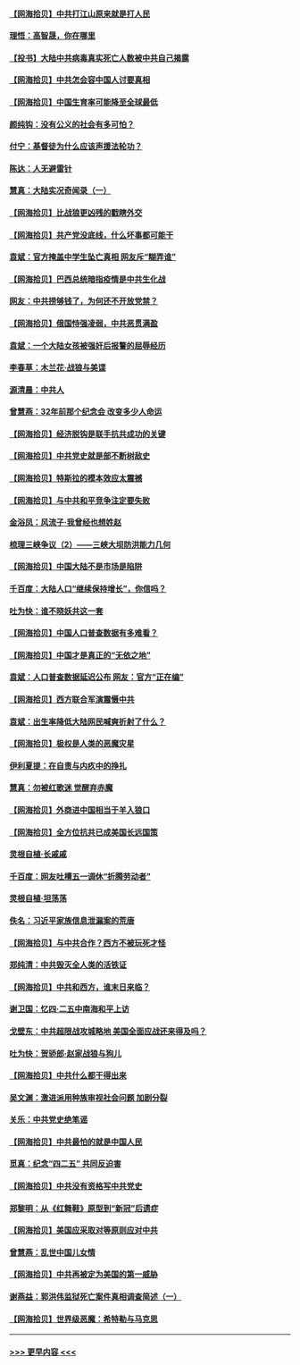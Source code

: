 #### [【网海拾贝】中共打江山原来就是打人民](../pages/nsc993/n12954345.md?t=05171751) 
#### [理悟：高智晟，你在哪里](../pages/nsc993/n12953115.md?t=05171751) 
#### [【投书】大陆中共病毒真实死亡人数被中共自己揭露](../pages/nsc993/n12953050.md?t=05171751) 
#### [【网海拾贝】中共怎会容中国人讨要真相](../pages/nsc993/n12952161.md?t=05171751) 
#### [【网海拾贝】中国生育率可能降至全球最低](../pages/nsc993/n12948793.md?t=05171751) 
#### [颜纯钩：没有公义的社会有多可怕？](../pages/nsc993/n12947626.md?t=05171751) 
#### [付宁：基督徒为什么应该声援法轮功？](../pages/nsc993/n12947233.md?t=05171751) 
#### [陈达：人无避雷针](../pages/nsc993/n12947098.md?t=05171751) 
#### [慧真：大陆实况奇闻录（一）](../pages/nsc993/n12945811.md?t=05171751) 
#### [【网海拾贝】比战狼更凶残的戳瞎外交](../pages/nsc993/n12945717.md?t=05171751) 
#### [【网海拾贝】共产党没底线，什么坏事都可能干](../pages/nsc993/n12942090.md?t=05171751) 
#### [袁斌：官方掩盖中学生坠亡真相 网友斥“糊弄谁”](../pages/nsc993/n12942029.md?t=05171751) 
#### [【网海拾贝】巴西总统暗指疫情是中共生化战](../pages/nsc993/n12938999.md?t=05171751) 
#### [网友：中共捞够钱了，为何还不开放党禁？](../pages/nsc993/n12938952.md?t=05171751) 
#### [【网海拾贝】俄国恃强凌弱，中共恶贯满盈](../pages/nsc993/n12936626.md?t=05171751) 
#### [袁斌：一个大陆女孩被强奸后报警的屈辱经历](../pages/nsc993/n12936547.md?t=05171751) 
#### [李春草：木兰花·战狼与美谍](../pages/nsc993/n12935995.md?t=05171751) 
#### [源清晨：中共人](../pages/nsc993/n12935589.md?t=05171751) 
#### [曾慧燕：32年前那个纪念会 改变多少人命运](../pages/nsc993/n12934233.md?t=05171751) 
#### [【网海拾贝】经济脱钩是联手抗共成功的关键](../pages/nsc993/n12934176.md?t=05171751) 
#### [【网海拾贝】中共党史就是部不断树敌史](../pages/nsc993/n12932844.md?t=05171751) 
#### [【网海拾贝】特斯拉的模本效应太震撼](../pages/nsc993/n12925626.md?t=05171751) 
#### [【网海拾贝】与中共和平竞争注定要失败](../pages/nsc993/n12923326.md?t=05171751) 
#### [金浴凤：风流子‧我曾经也想姓赵](../pages/nsc993/n12920911.md?t=05171751) 
#### [梳理三峡争议（2）——三峡大坝防洪能力几何](../pages/nsc993/n12920173.md?t=05171751) 
#### [【网海拾贝】中国大陆不是市场是陷阱](../pages/nsc993/n12920143.md?t=05171751) 
#### [千百度：大陆人口“继续保持增长”，你信吗？](../pages/nsc993/n12918946.md?t=05171751) 
#### [吐为快：谁不晓妖共这一套](../pages/nsc993/n12918941.md?t=05171751) 
#### [【网海拾贝】中国人口普查数据有多难看？](../pages/nsc993/n12917822.md?t=05171751) 
#### [【网海拾贝】中国才是真正的“无依之地”](../pages/nsc993/n12915845.md?t=05171751) 
#### [袁斌：人口普查数据延迟公布 网友：官方“正在编”](../pages/nsc993/n12915748.md?t=05171751) 
#### [【网海拾贝】西方联合军演震慑中共](../pages/nsc993/n12913466.md?t=05171751) 
#### [袁斌：出生率降低大陆网民喊爽折射了什么？](../pages/nsc993/n12913365.md?t=05171751) 
#### [【网海拾贝】极权是人类的恶魔灾星](../pages/nsc993/n12910697.md?t=05171751) 
#### [伊利夏提：在自责与内疚中的挣扎](../pages/nsc993/n12910493.md?t=05171751) 
#### [慧真：勿被红歌迷 觉醒弃赤魔](../pages/nsc993/n12910485.md?t=05171751) 
#### [【网海拾贝】外商进中国相当于羊入狼口](../pages/nsc993/n12908274.md?t=05171751) 
#### [【网海拾贝】全方位抗共已成美国长远国策](../pages/nsc993/n12906878.md?t=05171751) 
#### [灵根自植‧长戚戚](../pages/nsc993/n12905585.md?t=05171751) 
#### [千百度：网友吐槽五一调休“折腾劳动者”](../pages/nsc993/n12905934.md?t=05171751) 
#### [灵根自植‧坦荡荡](../pages/nsc993/n12905562.md?t=05171751) 
#### [佚名：习近平家族信息泄漏案的荒唐](../pages/nsc993/n12904705.md?t=05171751) 
#### [【网海拾贝】与中共合作？西方不被玩死才怪](../pages/nsc993/n12903873.md?t=05171751) 
#### [郑纯清：中共毁灭全人类的活铁证](../pages/nsc993/n12903785.md?t=05171751) 
#### [【网海拾贝】中共和西方，谁末日来临？](../pages/nsc993/n12903482.md?t=05171751) 
#### [谢卫国：忆四‧二五中南海和平上访](../pages/nsc993/n12902192.md?t=05171751) 
#### [戈壁东：中共超限战攻城略地 美国全面应战还来得及吗？](../pages/nsc993/n12902297.md?t=05171751) 
#### [吐为快：贺骄郎‧赵家战狼与狗儿](../pages/nsc993/n12902280.md?t=05171751) 
#### [【网海拾贝】中共什么都干得出来](../pages/nsc993/n12897500.md?t=05171751) 
#### [吴文渊：激进派用种族审视社会问题 加剧分裂](../pages/nsc993/n12893881.md?t=05171751) 
#### [关乐：中共党史绝笔谣](../pages/nsc993/n12897270.md?t=05171751) 
#### [【网海拾贝】中共最怕的就是中国人民](../pages/nsc993/n12894705.md?t=05171751) 
#### [觅真：纪念“四二五” 共同反迫害](../pages/nsc993/n12894553.md?t=05171751) 
#### [【网海拾贝】中共没有资格写中共党史](../pages/nsc993/n12892231.md?t=05171751) 
#### [郑黎明：从《红舞鞋》原型到“新冠”后遗症](../pages/nsc993/n12890469.md?t=05171751) 
#### [【网海拾贝】美国应采取对等原则应对中共](../pages/nsc993/n12889176.md?t=05171751) 
#### [曾慧燕：乱世中国儿女情](../pages/nsc993/n12887931.md?t=05171751) 
#### [【网海拾贝】中共再被定为美国的第一威胁](../pages/nsc993/n12887580.md?t=05171751) 
#### [谢燕益：郭洪伟监狱死亡案件真相调查简述（一）](../pages/nsc993/n12885648.md?t=05171751) 
#### [【网海拾贝】世界级恶魔：希特勒与马克思](../pages/nsc993/n12884062.md?t=05171751) 

----
#### [ >>> 更早内容 <<< ](../indexes/nsc993-earlier.md)
